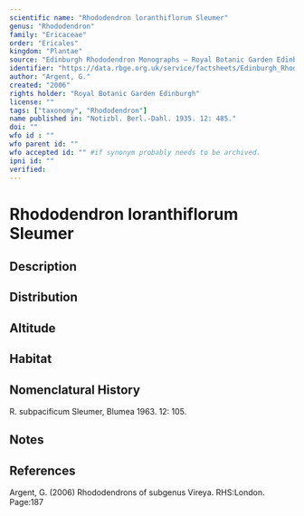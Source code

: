 ```yaml
---
scientific name: "Rhododendron loranthiflorum Sleumer"
genus: "Rhododendron"
family: "Ericaceae"
order: "Ericales"
kingdom: "Plantae"
source: "Edinburgh Rhododendron Monographs – Royal Botanic Garden Edinburgh"
identifier: "https://data.rbge.org.uk/service/factsheets/Edinburgh_Rhododendron_Monographs.xhtml"
author: "Argent, G."
created: "2006"
rights holder: "Royal Botanic Garden Edinburgh"
license: ""
tags: ["taxonomy", "Rhododendron"]
name published in: "Notizbl. Berl.-Dahl. 1935. 12: 485."
doi: ""
wfo id : ""
wfo parent id: ""
wfo accepted id: "" #if synonym probably needs to be archived.                      
ipni id: ""
verified:
---
```


                       

# Rhododendron loranthiflorum Sleumer

## Description


## Distribution


## Altitude


## Habitat


## Nomenclatural History
R. subpacificum Sleumer, Blumea 1963. 12: 105.
                       
## Notes


## References

Argent, G. (2006) Rhododendrons of subgenus Vireya. RHS:London. Page:187
